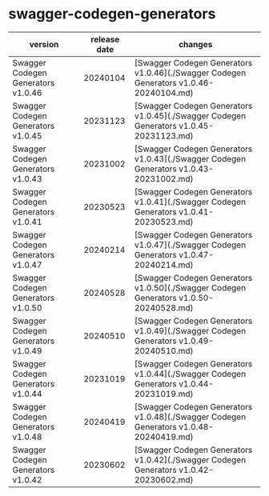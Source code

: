 # swagger-codegen-generators

|              version               | release date |                                        changes                                         |
|------------------------------------|--------------|----------------------------------------------------------------------------------------|
| Swagger Codegen Generators v1.0.46 | 20240104     | [Swagger Codegen Generators v1.0.46](./Swagger Codegen Generators v1.0.46-20240104.md) |
| Swagger Codegen Generators v1.0.45 | 20231123     | [Swagger Codegen Generators v1.0.45](./Swagger Codegen Generators v1.0.45-20231123.md) |
| Swagger Codegen Generators v1.0.43 | 20231002     | [Swagger Codegen Generators v1.0.43](./Swagger Codegen Generators v1.0.43-20231002.md) |
| Swagger Codegen Generators v1.0.41 | 20230523     | [Swagger Codegen Generators v1.0.41](./Swagger Codegen Generators v1.0.41-20230523.md) |
| Swagger Codegen Generators v1.0.47 | 20240214     | [Swagger Codegen Generators v1.0.47](./Swagger Codegen Generators v1.0.47-20240214.md) |
| Swagger Codegen Generators v1.0.50 | 20240528     | [Swagger Codegen Generators v1.0.50](./Swagger Codegen Generators v1.0.50-20240528.md) |
| Swagger Codegen Generators v1.0.49 | 20240510     | [Swagger Codegen Generators v1.0.49](./Swagger Codegen Generators v1.0.49-20240510.md) |
| Swagger Codegen Generators v1.0.44 | 20231019     | [Swagger Codegen Generators v1.0.44](./Swagger Codegen Generators v1.0.44-20231019.md) |
| Swagger Codegen Generators v1.0.48 | 20240419     | [Swagger Codegen Generators v1.0.48](./Swagger Codegen Generators v1.0.48-20240419.md) |
| Swagger Codegen Generators v1.0.42 | 20230602     | [Swagger Codegen Generators v1.0.42](./Swagger Codegen Generators v1.0.42-20230602.md) |

